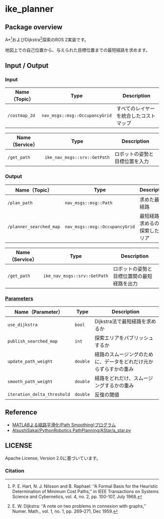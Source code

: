 # ike_planner

## Package overview
A*[^1]およびDijkstra[^2]探索のROS 2実装です。

地図上での自己位置から、与えられた目標位置までの最短経路を求めます。

## Input / Output

### Input

| **Name（Topic）**        | **Type**                                 | **Description**                                      | 
| -------------------- | ------------------------------------ | ------------------------------------------------ | 
| `/costmap_2d`          | `nav_msgs::msg::OccupancyGrid`                  | すべてのレイヤーを統合したコストマップ         | 

| **Name（Service）** | **Type**                                          | **Description**                             | 
| ------------- | --------------------------------------------- | --------------------------------------- | 
| `/get_path`          | `ike_nav_msgs::srv::GetPath`                  | ロボットの姿勢と目標位置を入力         | 

### Output

| **Name（Topic）**        | **Type**                                 | **Description**                                      | 
| -------------------- | ------------------------------------ | ------------------------------------------------ | 
| `/plan_path`          | `nav_msgs::msg::Path`                  | 求めた最短経路         | 
| `/planner_searched_map`          | `nav_msgs::msg::OccupancyGrid`                  | 最短経路を求めるのに探索したエリア         | 

| **Name（Service）** | **Type**                                          | **Description**                             | 
| ------------- | --------------------------------------------- | --------------------------------------- | 
| `/get_path`          | `ike_nav_msgs::srv::GetPath`                  | ロボットの姿勢と目標位置間の最短経路を出力         | 

### [Parameters](../ike_nav_parameters/config/ike_planner_parameter.yaml)

| **Name（Parameter）**   | **Type**        | **Description**            | 
| ------------------- | ----------- | ---------------------- | 
| `use_dijkstra`           | `bool` | Dijkstra法で最短経路を求めるか           | 
| `publish_searched_map`           | `int` | 探索エリアをパブリッシュするか           | 
| `update_path_weight`           | `double` | 経路のスムージングのために、データをどれだけ元からずらすかの重み           | 
| `smooth_path_weight`           | `double` | 経路をどれだけ、スムージングするかの重み           | 
| `iteration_delta_threshold`           | `double` | 反復の閾値           | 

## Reference

* [MATLABよる経路平滑化(Path Smoothing)プログラム](https://myenigma.hatenablog.com/entry/20140510/1399694663)
* [AtsushiSakai/PythonRobotics PathPlanning/AStar/a_star.py](https://github.com/AtsushiSakai/PythonRobotics/blob/master/PathPlanning/AStar/a_star.py)

## LICENSE

Apache License, Version 2.0に基づいています。

### Citation
[^1]: P. E. Hart, N. J. Nilsson and B. Raphael: ‘‘A Formal Basis for the Heuristic Determination of Minimum Cost Paths,’’ in IEEE Transactions on Systems Science and Cybernetics, vol. 4, no. 2, pp. 100-107, July 1968.
[^2]: E. W. Dijkstra: ‘‘A note on two problems in connexion with graphs,’’ Numer. Math., vol. 1, no. 1, pp. 269–271, Dec 1959.